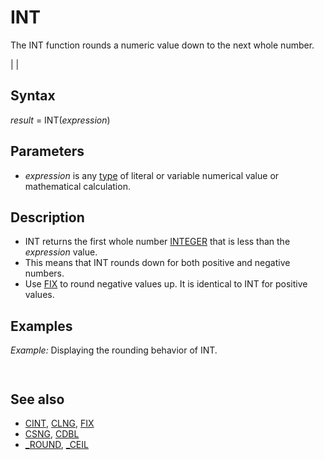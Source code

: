 # INT

The INT function rounds a numeric value down to the next whole number.

  

|  |

## Syntax

*result* = INT(*expression*)
  

## Parameters

* *expression* is any [type](type.md) of literal or variable numerical value or mathematical calculation.

  

## Description

* INT returns the first whole number [INTEGER](INTEGER.md) that is less than the *expression* value.
* This means that INT rounds down for both positive and negative numbers.
* Use [FIX](FIX.md) to round negative values up. It is identical to INT for positive values.

  

## Examples

*Example:* Displaying the rounding behavior of INT.

``` PRINT INT(2.5) PRINT INT(-2.5)  
```

```  2 -3  
```

  

## See also

* [CINT](CINT.md), [CLNG](CLNG.md), [FIX](FIX.md)
* [CSNG](CSNG.md), [CDBL](CDBL.md)
* [_ROUND](_ROUND.md), [_CEIL](_CEIL.md)

  
